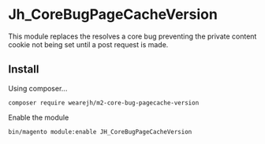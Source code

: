 # Jh_CoreBugPageCacheVersion

This module replaces the resolves a core bug preventing the private content cookie not being set until a post request is made.

## Install

Using composer...

```
composer require wearejh/m2-core-bug-pagecache-version
```

Enable the module

```
bin/magento module:enable JH_CoreBugPageCacheVersion
```
